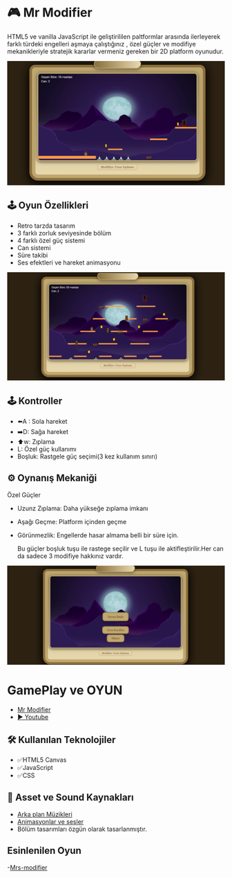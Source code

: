 # 🎮 Mr Modifier
 HTML5 ve vanilla JavaScript ile geliştirililen paltformlar arasında ilerleyerek
farklı türdeki engelleri aşmaya çalıştığınız , özel güçler ve modifiye mekanikleriyle 
stratejik kararlar vermeniz gereken bir 2D platform oyunudur.

![Oyun Ekran Görüntüsü](images/ss2.PNG)

##  🕹️ Oyun Özellikleri

- Retro tarzda tasarım
- 3 farklı zorluk seviyesinde bölüm 
- 4 farklı özel güç sistemi
- Can sistemi
- Süre takibi
- Ses efektleri ve hareket animasyonu
  
![Oyun Ekran Görüntüsü](images/ss3.PNG)

## 🕹️ Kontroller

- ⬅️A : Sola hareket
- ➡️D: Sağa hareket
- ⬆️w: Zıplama
- L: Özel güç kullanımı
- Boşluk: Rastgele güç seçimi(3 kez kullanım sınırı)

## ⚙️ Oynanış Mekaniği
Özel Güçler
- Uzunz Zıplama: Daha yükseğe zıplama imkanı
- Aşağı Geçme: Platform içinden geçme
- Görünmezlik: Engellerde hasar almama belli bir süre için.

  Bu güçler boşluk tuşu ile rastege seçilir ve L tuşu ile aktifleştirilir.Her can da sadece 3 modifiye hakkınız vardır.

![Oyun Ekran Görüntüsü](images/ss1.PNG)

# GamePlay ve OYUN 
- [Mr Modifier](https://miracbygl.github.io/Mr.Modifier/)
- [▶️ Youtube](https://youtu.be/ksYXobOBeRc)



## 🛠️ Kullanılan Teknolojiler
- ✅HTML5 Canvas
- ✅JavaScript
- ✅CSS

## 🎨 Asset ve Sound Kaynakları
- [Arka plan Müzikleri](https://pixabay.com/sound-effects/)
- [Animasyonlar ve sesler](https://brackeysgames.itch.io/brackeys-platformer-bundle)
- Bölüm tasarımları özgün olarak tasarlanmıştır.

## Esinlenilen Oyun
-[Mrs-modifier](https://walaber-ent.itch.io/mrs-modifier)
